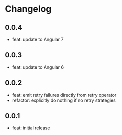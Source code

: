 # Changelog

## 0.0.4
- feat: update to Angular 7

## 0.0.3
- feat: update to Angular 6

## 0.0.2
- feat: emit retry failures directly from retry operator
- refactor: explicitly do nothing if no retry strategies

## 0.0.1
- feat: initial release